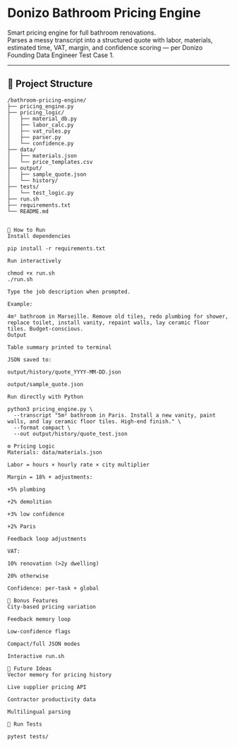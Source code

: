 # Donizo Bathroom Pricing Engine

Smart pricing engine for full bathroom renovations.  
Parses a messy transcript into a structured quote with labor, materials, estimated time, VAT, margin, and confidence scoring — per Donizo Founding Data Engineer Test Case 1.

---

## 📂 Project Structure
```plaintext
/bathroom-pricing-engine/
├── pricing_engine.py
├── pricing_logic/
│   ├── material_db.py
│   ├── labor_calc.py
│   ├── vat_rules.py
│   ├── parser.py
│   └── confidence.py
├── data/
│   ├── materials.json
│   └── price_templates.csv
├── output/
│   ├── sample_quote.json
│   └── history/
├── tests/
│   └── test_logic.py
├── run.sh
├── requirements.txt
└── README.md


🚀 How to Run
Install dependencies

pip install -r requirements.txt

Run interactively

chmod +x run.sh
./run.sh

Type the job description when prompted.

Example:

4m² bathroom in Marseille. Remove old tiles, redo plumbing for shower, replace toilet, install vanity, repaint walls, lay ceramic floor tiles. Budget-conscious.
Output

Table summary printed to terminal

JSON saved to:

output/history/quote_YYYY-MM-DD.json

output/sample_quote.json

Run directly with Python

python3 pricing_engine.py \
  --transcript "5m² bathroom in Paris. Install a new vanity, paint walls, and lay ceramic floor tiles. High-end finish." \
  --format compact \
  --out output/history/quote_test.json

⚙️ Pricing Logic
Materials: data/materials.json

Labor = hours × hourly rate × city multiplier

Margin = 18% + adjustments:

+5% plumbing

+2% demolition

+3% low confidence

+2% Paris

Feedback loop adjustments

VAT:

10% renovation (>2y dwelling)

20% otherwise

Confidence: per-task + global

🧠 Bonus Features
City-based pricing variation

Feedback memory loop

Low-confidence flags

Compact/full JSON modes

Interactive run.sh

🔮 Future Ideas
Vector memory for pricing history

Live supplier pricing API

Contractor productivity data

Multilingual parsing

🧪 Run Tests

pytest tests/



